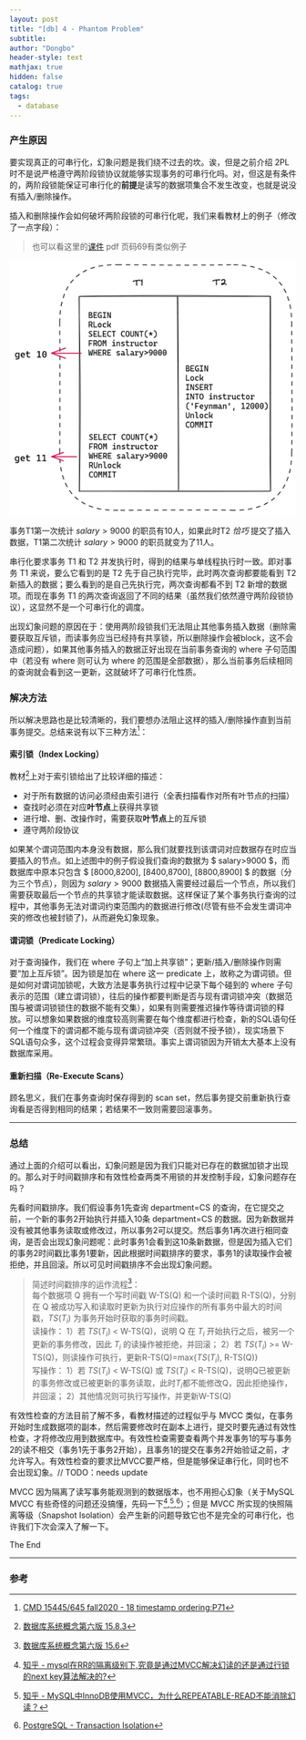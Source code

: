 ```yaml
---
layout: post
title: "[db] 4 - Phantom Problem"
subtitle: 
author: "Dongbo"
header-style: text
mathjax: true
hidden: false
catalog: true
tags:
  - database
---
```



### 产生原因

要实现真正的可串行化，幻象问题是我们绕不过去的坎。诶，但是之前介绍 2PL 时不是说严格遵守两阶段锁协议就能够实现事务的可串行化吗。对，但这是有条件的，两阶段锁能保证可串行化的**前提**是读写的数据项集合不发生改变，也就是说没有插入/删除操作。

插入和删除操作会如何破坏两阶段锁的可串行化呢，我们来看教材上的例子（修改了一点字段）：  

> 也可以看这里的[课件](https://15445.courses.cs.cmu.edu/fall2020/slides/18-timestampordering.pdf) pdf 页码69有类似例子

![img-1](/img/in-post/post-phantom/phantom-txn-1.png)

事务T1第一次统计 $salary>9000$ 的职员有10人，如果此时T2 *恰巧* 提交了插入数据，T1第二次统计 $salary>9000$ 的职员就变为了11人。

串行化要求事务 T1 和 T2 并发执行时，得到的结果与单线程执行时一致。即对事务 T1 来说，要么它看到的是 T2 先于自己执行完毕，此时两次查询都要能看到 T2 新插入的数据；要么看到的是自己先执行完，两次查询都看不到 T2 新增的数据项。而现在事务 T1 的两次查询返回了不同的结果（虽然我们依然遵守两阶段锁协议），这显然不是一个可串行化的调度。

出现幻象问题的原因在于：使用两阶段锁我们无法阻止其他事务插入数据（删除需要获取互斥锁，而读事务应当已经持有共享锁，所以删除操作会被block，这不会造成问题），如果其他事务插入的数据正好出现在当前事务查询的 where 子句范围中（若没有 where 则可认为 where 的范围是全部数据），那么当前事务后续相同的查询就会看到这一更新，这就破坏了可串行化性质。

### 解决方法

所以解决思路也是比较清晰的，我们要想办法阻止这样的插入/删除操作直到当前事务提交。总结来说有以下三种方法[^2]：

#### 索引锁（Index Locking）  

  教材[^1]上对于索引锁给出了比较详细的描述： 

  - 对于所有数据的访问必须经由索引进行（全表扫描看作对所有叶节点的扫描）
  - 查找时必须在对应**叶节点**上获得共享锁
  - 进行增、删、改操作时，需要获取**叶节点**上的互斥锁
  - 遵守两阶段协议  

  如果某个谓词范围内本身没有数据，那么我们就要找到该谓词对应数据存在时应当要插入的节点。如上述图中的例子假设我们查询的数据为 $ salary>9000 $，而数据库中原本只包含 $ [8000,8200], [8400,8700], [8800,8900] $ 的数据（分为三个节点），则因为 $salary>9000$ 数据插入需要经过最后一个节点，所以我们需要获取最后一个节点的共享锁才能读取数据。这样保证了某个事务执行查询的过程中，其他事务无法对谓词约束范围内的数据进行修改(尽管有些不会发生谓词冲突的修改也被封锁了)，从而避免幻象现象。

#### 谓词锁（Predicate Locking）  

  对于查询操作，我们在 where 子句上“加上共享锁”；更新/插入/删除操作则需要“加上互斥锁”。因为锁是加在 where 这一 predicate 上，故称之为谓词锁。但是如何对谓词加锁呢，大致方法是事务执行过程中记录下每个碰到的 where 子句表示的范围（建立谓词锁），往后的操作都要判断是否与现有谓词锁冲突（数据范围与被谓词锁锁住的数据不能有交集），如果有则需要推迟操作等待谓词锁的释放。可以想象如果数据的维度较高则需要在每个维度都进行检查，新的SQL语句任何一个维度下的谓词都不能与现有谓词锁冲突（否则就不授予锁），现实场景下SQL语句众多，这个过程会变得异常繁琐。事实上谓词锁因为开销太大基本上没有数据库采用。

#### 重新扫描（Re-Execute Scans）  

  顾名思义，我们在事务查询时保存得到的 scan set，然后事务提交前重新执行查询看是否得到相同的结果；若结果不一致则需要回滚事务。

--------

### 总结

通过上面的介绍可以看出，幻象问题是因为我们只能对已存在的数据加锁才出现的。那么对于时间戳排序和有效性检查两类不用锁的并发控制手段，幻象问题存在吗？

先看时间戳排序。我们假设事务1先查询 department=CS 的查询，在它提交之前，一个新的事务2开始执行并插入10条 department=CS 的数据。因为新数据并没有被其他事务读取或修改过，所以事务2可以提交。然后事务1再次进行相同查询，是否会出现幻象问题呢：此时事务1会看到这10条新数据，但是因为插入它们的事务2时间戳比事务1要新，因此根据时间戳排序的要求，事务1的读取操作会被拒绝，并且回滚。所以可见时间戳排序不会出现幻象问题。

> 简述时间戳排序的运作流程[^6]：  
每个数据项 Q 拥有一个写时间戳 W-TS(Q) 和一个读时间戳 R-TS(Q)，分别在 Q 被成功写入和读取时更新为执行对应操作的所有事务中最大的时间戳，$TS(T_i)$ 为事务开始时获取的事务时间戳。  
读操作：  1）若 $TS(T_i)$ < W-TS(Q)，说明 Q 在 $T_i$ 开始执行之后，被另一个更新的事务修改，因此 $T_i$ 的读操作被拒绝，并回滚；  2）若 $TS(T_i)$ >= W-TS(Q)，则读操作可执行，更新R-TS(Q)=max{$TS(T_i)$, R-TS(Q)}  
写操作：  1）若 $TS(T_i)$ < W-TS(Q) 或 $TS(T_i)$ < R-TS(Q)，说明Q已被更新的事务修改或已被更新的事务读取，此时$T_i$都不能修改Q，因此拒绝操作，并回滚；  2）其他情况则可执行写操作，并更新W-TS(Q)

有效性检查的方法目前了解不多，看教材描述的过程似乎与 MVCC 类似，在事务开始时生成数据项的副本，然后需要修改时在副本上进行，提交时要先通过有效性检查，才将修改应用到数据库中。有效性检查需要查看两个并发事务1的写与事务2的读不相交（事务1先于事务2开始），且事务1的提交在事务2开始验证之前，才允许写入。有效性检查的要求比MVCC要严格，但是能够保证串行化，同时也不会出现幻象。// TODO：needs update

MVCC 因为隔离了读写事务能观测到的数据版本，也不用担心幻象（关于MySQL MVCC 有些奇怪的问题还没搞懂，先码一下[^3],[^4],[^5]）；但是 MVCC 所实现的快照隔离等级（Snapshot Isolation）会产生新的问题导致它也不是完全的可串行化，也许我们下次会深入了解一下。


The End

--------------

### 参考

[^1]: [数据库系统概念第六版 15.8.3]()
[^2]: [CMD 15445/645 fall2020 - 18 timestamp ordering:P71](https://15445.courses.cs.cmu.edu/fall2020/slides/18-timestampordering.pdf)
[^3]: [知乎 - mysql在RR的隔离级别下,究竟是通过MVCC解决幻读的还是通过行锁的next key算法解决的?](https://www.zhihu.com/question/372905832)
[^4]: [知乎 - MySQL中InnoDB使用MVCC，为什么REPEATABLE-READ不能消除幻读？](https://www.zhihu.com/question/334408495/answer/745098902)
[^5]: [PostgreSQL - Transaction Isolation](https://www.postgresql.org/docs/current/transaction-iso.html)
[^6]: [数据库系统概念第六版 15.6]()